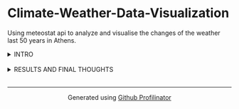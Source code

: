 # Climate-Weather-Data-Visualization
Using meteostat api to analyze and visualise the changes of the weather last 50 years in Athens.

<details><summary> INTRO </summary>

### Climate & Weather Data Visualization Project  

Welcome to the Climate & Weather Data Visualization Project! This project aims to analyze and visualize historical weather data for Athens, Greece, using the Meteostat API. By exploring various weather metrics such as temperature, precipitation, wind speed, sunshine duration, and air pressure, we can gain insights into climate trends over the years.  
  



### Objectives  
The primary objectives of this project include:  
  

- Data Collection: Scraping and processing weather data for Athens from the Meteostat API, focusing on a time span from 2000 to 2023.  
  

- 
Data Analysis: Calculating key statistics, such as average temperatures (both summer and winter), maximum and minimum temperatures, and mean values for precipitation, wind speed, sunshine, and air pressure.
  
  

- Data Visualization: Creating engaging and informative visualizations using Matplotlib and Plotly to illustrate the trends and patterns in the weather data.   
  



### Technologies Used  
- Python: The primary programming language used for data scraping, processing, and analysis. 🐍🐍🐍  
  

- Pandas: For data manipulation and analysis. 🐼🐼🐼  
  

- Meteostat API: For accessing historical weather data. ☀️⛅⚡  
  

- Matplotlib: For static data visualization. 📈📉💹  
  

- Plotly: For interactive data visualization.📊📊📊  
</details>  

<br/>  

<details><summary> RESULTS AND FINAL THOUGHTS </summary>

### Comparing Summer and Winter Temperatures  
Compare the average Temperatures over the last 50 years in Athens.  
  

<img src="https://prnt.sc/ak-ZWckGCxZE" align="left" height="300" width="600" />  
  



### Max and Min Temperatures with Regression  
Compare Max and Min Temperatures  
  

<img src="https://prnt.sc/FXrSyAqBph0I" align="left" height="300" width="600" />  
  



### Final thoughts  
Over the last 50 years, both summer and winter temperatures in Athens, Greece, have shown a consistent upward trend, with a significant increase noted in the last few years. This rise in temperatures highlights the pressing effects of climate change in the region, emphasizing the need for awareness and action to address the implications of these shifts in weather patterns.  
</details>
<br />

----
<div align="center">Generated using <a href="https://profilinator.rishav.dev/" target="_blank">Github Profilinator</a></div>

